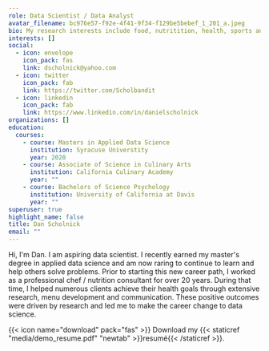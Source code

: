 ```yaml
---
role: Data Scientist / Data Analyst
avatar_filename: bc976e57-f92e-4f41-9f34-f129be5bebef_1_201_a.jpeg
bio: My research interests include food, nutritition, health, sports and education.
interests: []
social:
  - icon: envelope
    icon_pack: fas
    link: dscholnick@yahoo.com
  - icon: twitter
    icon_pack: fab
    link: https://twitter.com/Scholbandit
  - icon: linkedin
    icon_pack: fab
    link: https://www.linkedin.com/in/danielscholnick
organizations: []
education:
  courses:
    - course: Masters in Applied Data Science
      institution: Syracuse Universtity
      year: 2020
    - course: Associate of Science in Culinary Arts
      institution: California Culinary Academy
      year: ""
    - course: Bachelors of Science Psychology
      institution: University of California at Davis
      year: ""
superuser: true
highlight_name: false
title: Dan Scholnick
email: ""
---
```

Hi, I'm Dan. I am aspiring data scientist.  I recently earned my master's degree in applied data science and am now raring to continue to learn and help others solve problems. Prior to starting this new career path, I worked as a professional chef / nutrition consultant for over 20 years. During that time, I helped numerous clients achieve their health goals through extensive research, menu development and communication. These positive outcomes were driven by research and led me to make the career change to data science.

{{< icon name="download" pack="fas" >}} Download my {{< staticref "media/demo_resume.pdf" "newtab" >}}resumé{{< /staticref >}}.